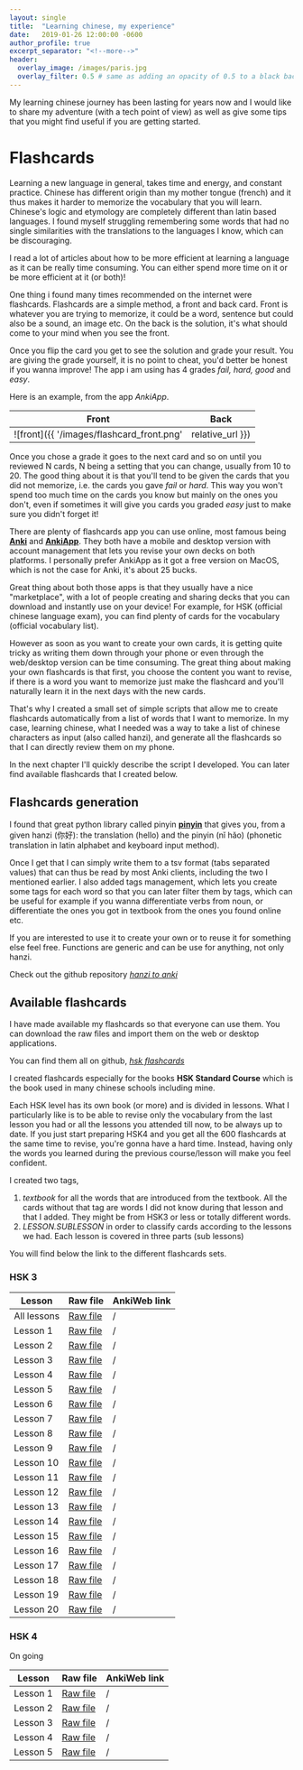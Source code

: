 ```yaml
---
layout: single
title:  "Learning chinese, my experience"
date:   2019-01-26 12:00:00 -0600
author_profile: true
excerpt_separator: "<!--more-->"
header:
  overlay_image: /images/paris.jpg
  overlay_filter: 0.5 # same as adding an opacity of 0.5 to a black background
---
```



My learning chinese journey has been lasting for years now and I would like to share my adventure (with a tech point of view) as well as give some tips that you might find useful if you are getting started.

<!--more-->

# Flashcards

Learning a new language in general, takes time and energy, and constant practice. Chinese has different origin than my mother tongue (french) and it thus makes it harder to memorize the vocabulary that you will learn. Chinese's logic and etymology are completely different than latin based languages.
I found myself struggling remembering some words that had no single similarities with the translations to the languages I know, which can be discouraging.

I read a lot of articles about how to be more efficient at learning a language as it can be really time consuming. You can either spend more time on it or be more efficient at it (or both)!

One thing i found many times recommended on the internet were flashcards. Flashcards are a simple method, a front and back card. Front is whatever you are trying to memorize, it could be a word, sentence but could also be a sound, an image etc. On the back is the solution, it's what should come to your mind when you see the front.

Once you flip the card you get to see the solution and grade your result. You are giving the grade yourself, it is no point to cheat, you'd better be honest if you wanna improve! The app i am using has 4 grades _fail, hard, good_ and _easy_.

Here is an example, from the app _AnkiApp_.

| Front         | Back           |
|:-------------:|:-------------:|
| ![front]({{ '/images/flashcard_front.png' | relative_url }}) | ![back]({{ '/images/flashcard_back.png' | relative_url }})  |

Once you chose a grade it goes to the next card and so on until you reviewed N cards, N being a setting that you can change, usually from 10 to 20.
The good thing about it is that you'll tend to be given the cards that you did not memorize, i.e. the cards you gave _fail_ or _hard_. This way you won't spend too much time on the cards you know but mainly on the ones you don't, even if sometimes it will give you cards you graded _easy_ just to make sure you didn't forget it!

There are plenty of flashcards app you can use online, most famous being [**Anki**](https://apps.ankiweb.net) and [**AnkiApp**](https://www.ankiapp.com).
They both have a mobile and desktop version with account management that lets you revise your own decks on both platforms.
I personally prefer AnkiApp as it got a free version on MacOS, which is not the case for Anki, it's about 25 bucks.

Great thing about both those apps is that they usually have a nice "marketplace", with a lot of people creating and sharing decks that you can download and instantly use on your device! For example, for HSK (official chinese language exam), you can find plenty of cards for the vocabulary (official vocabulary list).

However as soon as you want to create your own cards, it is getting quite tricky as writing them down through your phone or even through the web/desktop version can be time consuming. The great thing about making your own flashcards is that first, you choose the content you want to revise, if there is a word you want to memorize just make the flashcard and you'll naturally learn it in the next days with the new cards.


That's why I created a small set of simple scripts that allow me to create flashcards automatically from a list of words that I want to memorize. In my case, learning chinese, what I needed was a way to take a list of chinese characters as input (also called hanzi), and generate all the flashcards so that I can directly review them on my phone.

In the next chapter I'll quickly describe the script I developed. You can later find available flashcards that I created below.

## Flashcards generation

I found that great python library called pinyin [**pinyin**](http://pinyin.lxyu.net) that gives you, from a given hanzi (你好): the translation (hello) and the pinyin (nĭ hăo) (phonetic translation in latin alphabet and keyboard input method).

Once I get that I can simply write them to a tsv format (tabs separated values) that can thus be read by most Anki clients, including the two I mentioned earlier. I also added tags management, which lets you create some tags for each word so that you can later filter them by tags, which can be useful for example if you wanna differentiate verbs from noun, or differentiate the ones you got in textbook from the ones you found online etc.

If you are interested to use it to create your own or to reuse it for something else feel free. Functions are generic and can be use for anything, not only hanzi.

Check out the github repository [_hanzi to anki_](https://github.com/RafaelCartenet/hanzi_to_anki)

## Available flashcards

I have made available my flashcards so that everyone can use them.
You can download the raw files and import them on the web or desktop applications.

You can find them all on github, [_hsk flashcards_](https://github.com/RafaelCartenet/hsk_flashcards)

I created flashcards especially for the books **HSK Standard Course** which is the book used in many chinese schools including mine.

Each HSK level has its own book (or more) and is divided in lessons. What I particularly like is to be able to revise only the vocabulary from the last lesson you had or all the lessons you attended till now, to be always up to date. If you just start preparing HSK4 and you get all the 600 flashcards at the same time to revise, you're gonna have a hard time. Instead, having only the words you learned during the previous course/lesson will make you feel confident.


I created two tags,

1. _textbook_ for all the words that are introduced from the textbook. All the cards without that tag are words I did not know during that lesson and that I added. They might be from HSK3 or less or totally different words.
2. _LESSON.SUBLESSON_ in order to classify cards according to the lessons we had. Each lesson is covered in three parts (sub lessons)

You will find below the link to the different flashcards sets.

### HSK 3

| Lesson      | Raw file                                                                                                                                      | AnkiWeb link
|-------------|-----------------------------------------------------------------------------------------------------------------------------------------------|---|
| All lessons | <a href="https://raw.githubusercontent.com/RafaelCartenet/hsk_flashcards/master/output_flashcards/hsk3/all_lessons.tsv" download>Raw file</a> | / |
| Lesson 1    | <a href="https://raw.githubusercontent.com/RafaelCartenet/hsk_flashcards/master/output_flashcards/hsk3/lesson_1.tsv" download>Raw file</a>   | / |
| Lesson 2    | <a href="https://raw.githubusercontent.com/RafaelCartenet/hsk_flashcards/master/output_flashcards/hsk3/lesson_2.tsv" download>Raw file</a>   | / |
| Lesson 3    | <a href="https://raw.githubusercontent.com/RafaelCartenet/hsk_flashcards/master/output_flashcards/hsk3/lesson_3.tsv" download>Raw file</a>   | / |
| Lesson 4    | <a href="https://raw.githubusercontent.com/RafaelCartenet/hsk_flashcards/master/output_flashcards/hsk3/lesson_4.tsv" download>Raw file</a>   | / |
| Lesson 5    | <a href="https://raw.githubusercontent.com/RafaelCartenet/hsk_flashcards/master/output_flashcards/hsk3/lesson_5.tsv" download>Raw file</a>   | / |
| Lesson 6    | <a href="https://raw.githubusercontent.com/RafaelCartenet/hsk_flashcards/master/output_flashcards/hsk3/lesson_6.tsv" download>Raw file</a>   | / |
| Lesson 7    | <a href="https://raw.githubusercontent.com/RafaelCartenet/hsk_flashcards/master/output_flashcards/hsk3/lesson_7.tsv" download>Raw file</a>   | / |
| Lesson 8    | <a href="https://raw.githubusercontent.com/RafaelCartenet/hsk_flashcards/master/output_flashcards/hsk3/lesson_8.tsv" download>Raw file</a>   | / |
| Lesson 9    | <a href="https://raw.githubusercontent.com/RafaelCartenet/hsk_flashcards/master/output_flashcards/hsk3/lesson_9.tsv" download>Raw file</a>   | / |
| Lesson 10   | <a href="https://raw.githubusercontent.com/RafaelCartenet/hsk_flashcards/master/output_flashcards/hsk3/lesson_10.tsv" download>Raw file</a>  | / |
| Lesson 11   | <a href="https://raw.githubusercontent.com/RafaelCartenet/hsk_flashcards/master/output_flashcards/hsk3/lesson_11.tsv" download>Raw file</a>  | / |
| Lesson 12   | <a href="https://raw.githubusercontent.com/RafaelCartenet/hsk_flashcards/master/output_flashcards/hsk3/lesson_12.tsv" download>Raw file</a>  | / |
| Lesson 13   | <a href="https://raw.githubusercontent.com/RafaelCartenet/hsk_flashcards/master/output_flashcards/hsk3/lesson_13.tsv" download>Raw file</a>  | / |
| Lesson 14   | <a href="https://raw.githubusercontent.com/RafaelCartenet/hsk_flashcards/master/output_flashcards/hsk3/lesson_14.tsv" download>Raw file</a>  | / |
| Lesson 15   | <a href="https://raw.githubusercontent.com/RafaelCartenet/hsk_flashcards/master/output_flashcards/hsk3/lesson_15.tsv" download>Raw file</a>  | / |
| Lesson 16   | <a href="https://raw.githubusercontent.com/RafaelCartenet/hsk_flashcards/master/output_flashcards/hsk3/lesson_16.tsv" download>Raw file</a>  | / |
| Lesson 17   | <a href="https://raw.githubusercontent.com/RafaelCartenet/hsk_flashcards/master/output_flashcards/hsk3/lesson_17.tsv" download>Raw file</a>  | / |
| Lesson 18   | <a href="https://raw.githubusercontent.com/RafaelCartenet/hsk_flashcards/master/output_flashcards/hsk3/lesson_18.tsv" download>Raw file</a>  | / |
| Lesson 19   | <a href="https://raw.githubusercontent.com/RafaelCartenet/hsk_flashcards/master/output_flashcards/hsk3/lesson_19.tsv" download>Raw file</a>  | / |
| Lesson 20   | <a href="https://raw.githubusercontent.com/RafaelCartenet/hsk_flashcards/master/output_flashcards/hsk3/lesson_20.tsv" download>Raw file</a>  | / |

### HSK 4

On going

| Lesson      | Raw file                                                                                                                                      | AnkiWeb link
|-------------|-----------------------------------------------------------------------------------------------------------------------------------------------|---|
| Lesson 1    | <a href="https://raw.githubusercontent.com/RafaelCartenet/hsk_flashcards/master/output_flashcards/hsk4/lesson_1.tsv" download>Raw file</a>   | / |
| Lesson 2    | <a href="https://raw.githubusercontent.com/RafaelCartenet/hsk_flashcards/master/output_flashcards/hsk4/lesson_2.tsv" download>Raw file</a>   | / |
| Lesson 3    | <a href="https://raw.githubusercontent.com/RafaelCartenet/hsk_flashcards/master/output_flashcards/hsk4/lesson_3.tsv" download>Raw file</a>   | / |
| Lesson 4    | <a href="https://raw.githubusercontent.com/RafaelCartenet/hsk_flashcards/master/output_flashcards/hsk4/lesson_4.tsv" download>Raw file</a>   | / |
| Lesson 5    | <a href="https://raw.githubusercontent.com/RafaelCartenet/hsk_flashcards/master/output_flashcards/hsk4/lesson_5.tsv" download>Raw file</a>   | / |
